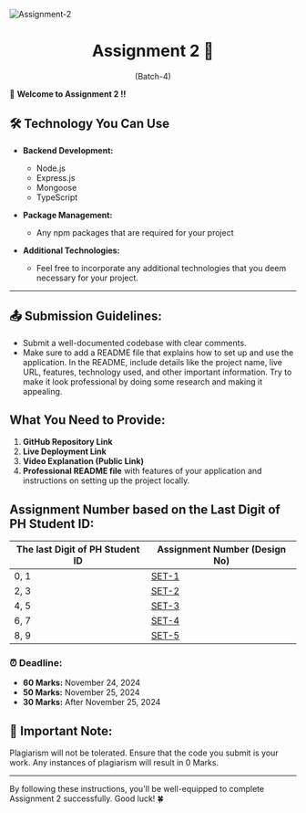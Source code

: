 ![Assignment-2](https://t4.ftcdn.net/jpg/03/06/88/29/360_F_306882952_XYkVbLIWubBrEyg5vvjcKisffe8CsuZG.jpg)

<h1 align="center">
  Assignment 2 🚀
</h1>
<p align="center">
  (Batch-4)
</p>

🎉 **Welcome to Assignment 2 !!**

## 🛠️ Technology You Can Use

- **Backend Development:**

  - Node.js
  - Express.js
  - Mongoose
  - TypeScript

- **Package Management:**

  - Any npm packages that are required for your project

- **Additional Technologies:**
  - Feel free to incorporate any additional technologies that you deem necessary for your project.

---

## 📤 **Submission Guidelines:**

- Submit a well-documented codebase with clear comments.
- Make sure to add a README file that explains how to set up and use the application. In the README, include details like the project name, live URL, features, technology used, and other important information. Try to make it look professional by doing some research and making it appealing.

## What You Need to Provide:

1. **GitHub Repository Link**
2. **Live Deployment Link**
3. **Video Explanation (Public Link)**
4. **Professional README file** with features of your application and instructions on setting up the project locally.

## Assignment Number based on the Last Digit of PH Student ID:

| The last Digit of PH Student ID | Assignment Number (Design No)   |
| ------------------------------- | ------------------------------- |
| 0, 1                            | [SET-1](./1-Book-Shop.md)       |
| 2, 3                            | [SET-2](./2-Bike-Store.md)      |
| 4, 5                            | [SET-3](./3-Car-Store.md)       |
| 6, 7                            | [SET-4](./4-Bi-Cycle-Store.md)  |
| 8, 9                            | [SET-5](./5-Stationery-Shop.md) |

### ⏰ **Deadline:**

- **60 Marks:** November 24, 2024
- **50 Marks:** November 25, 2024
- **30 Marks:** After November 25, 2024

## 🚫 **Important Note:**

Plagiarism will not be tolerated. Ensure that the code you submit is your work. Any instances of plagiarism will result in 0 Marks.

---

By following these instructions, you'll be well-equipped to complete Assignment 2 successfully. Good luck! 🍀
